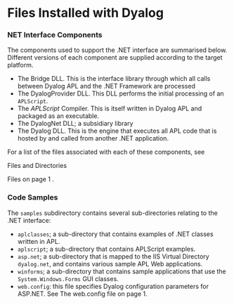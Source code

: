 # Files Installed with Dyalog

### NET Interface Components

The components used to support the .NET interface are summarised below. Different versions of each component are supplied  according to the target platform.

- The Bridge DLL. This is the interface library through which all calls between Dyalog APL and the .NET Framework are processed
- The DyalogProvider DLL. This DLL performs the initial processing of an `APLScript`.
- The *APLScript* Compiler. This is itself  written in Dyalog APL and packaged as an executable.
- The DyalogNet DLL; a subsidiary library
- The Dyalog DLL. This is the engine that executes all APL code that is hosted by and called from another .NET application.

For a list of the files associated with each of these components, see 

Files and Directories

Files on page 1
.

### Code Samples

The `samples` subdirectory contains several sub-directories relating to the .NET interface:

- `aplclasses`; a sub-directory that contains examples of .NET classes written in APL.
- `aplscript`; a sub-directory that contains APLScript examples.
- `asp.net`; a sub-directory that is mapped to the IIS Virtual Directory `dyalog.net`, and contains various sample APL Web applications.
- `winforms`; a sub-directory that contains sample applications that use the `System.Windows.Forms` GUI classes.
- `web.config`: this file specifies Dyalog configuration parameters for ASP.NET. See The web.config file on page 1.

